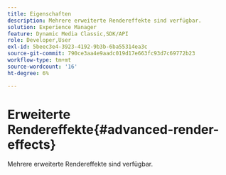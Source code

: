 ```yaml
---
title: Eigenschaften
description: Mehrere erweiterte Rendereffekte sind verfügbar.
solution: Experience Manager
feature: Dynamic Media Classic,SDK/API
role: Developer,User
exl-id: 5beec3e4-3923-4192-9b3b-6ba55314ea3c
source-git-commit: 790ce3aa4e9aadc019d17e663fc93d7c69772b23
workflow-type: tm+mt
source-wordcount: '16'
ht-degree: 6%

---
```


# Erweiterte Rendereffekte{#advanced-render-effects}

Mehrere erweiterte Rendereffekte sind verfügbar.
